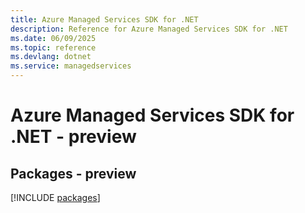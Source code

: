 ```yaml
---
title: Azure Managed Services SDK for .NET
description: Reference for Azure Managed Services SDK for .NET
ms.date: 06/09/2025
ms.topic: reference
ms.devlang: dotnet
ms.service: managedservices
---
```

# Azure Managed Services SDK for .NET - preview
## Packages - preview
[!INCLUDE [packages](managed-services-index.md)]